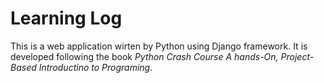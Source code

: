 # Learning Log
This is a web application wirten by Python using Django framework. It is developed following the book _Python Crash Course A hands-On, Project-Based Introductino to Programing_.